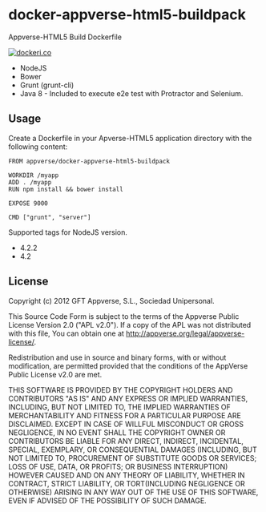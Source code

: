 # docker-appverse-html5-buildpack
Appverse-HTML5 Build Dockerfile

[![dockeri.co](http://dockeri.co/appverse/appverse-html5-buildpack/)](https://registry.hub.docker.com/appverse/appverse-html5-buildpack/)

* NodeJS
* Bower
* Grunt (grunt-cli)
* Java 8 - Included to execute e2e test with Protractor and Selenium.

## Usage

Create a Dockerfile in your Apverse-HTML5 application directory with the following content:

```
FROM appverse/docker-appverse-html5-buildpack

WORKDIR /myapp
ADD . /myapp
RUN npm install && bower install

EXPOSE 9000

CMD ["grunt", "server"]
```

Supported tags for NodeJS version.
 * 4.2.2
 * 4.2

## License

Copyright (c) 2012 GFT Appverse, S.L., Sociedad Unipersonal.

 This Source  Code Form  is subject to the  terms of  the Appverse Public License
 Version 2.0  ("APL v2.0").  If a copy of  the APL  was not  distributed with this
 file, You can obtain one at <http://appverse.org/legal/appverse-license/>.

 Redistribution and use in  source and binary forms, with or without modification,
 are permitted provided that the  conditions  of the  AppVerse Public License v2.0
 are met.

 THIS SOFTWARE IS PROVIDED BY THE  COPYRIGHT HOLDERS  AND CONTRIBUTORS "AS IS" AND
 ANY EXPRESS  OR IMPLIED WARRANTIES, INCLUDING, BUT  NOT LIMITED TO,   THE IMPLIED
 WARRANTIES   OF  MERCHANTABILITY   AND   FITNESS   FOR A PARTICULAR  PURPOSE  ARE
 DISCLAIMED. EXCEPT IN CASE OF WILLFUL MISCONDUCT OR GROSS NEGLIGENCE, IN NO EVENT
 SHALL THE  COPYRIGHT OWNER  OR  CONTRIBUTORS  BE LIABLE FOR ANY DIRECT, INDIRECT,
 INCIDENTAL,  SPECIAL,   EXEMPLARY,  OR CONSEQUENTIAL DAMAGES  (INCLUDING, BUT NOT
 LIMITED TO,  PROCUREMENT OF SUBSTITUTE  GOODS OR SERVICES;  LOSS OF USE, DATA, OR
 PROFITS; OR BUSINESS INTERRUPTION) HOWEVER CAUSED AND ON ANY THEORY OF LIABILITY,
 WHETHER IN CONTRACT, STRICT LIABILITY, OR TORT(INCLUDING NEGLIGENCE OR OTHERWISE)
 ARISING  IN  ANY WAY OUT  OF THE USE  OF THIS  SOFTWARE,  EVEN  IF ADVISED OF THE
 POSSIBILITY OF SUCH DAMAGE.
